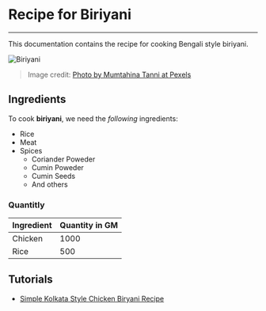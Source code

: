 # Recipe for Biriyani

---

This documentation contains the recipe for cooking Bengali style biriyani.

![Biriyani](https://images.pexels.com/photos/6260921/pexels-photo-6260921.jpeg)

> Image credit: [Photo by Mumtahina Tanni at Pexels](https://www.pexels.com/photo/fried-rice-on-white-and-red-plate-6260921/)

## Ingredients

To cook **biriyani**, we need the *following* ingredients:

* Rice
* Meat
* Spices
  * Coriander Poweder
  * Cumin Poweder
  * Cumin Seeds
  * And others

### Quantitly

| Ingredient | Quantity in GM |
|------------|----------------|
| Chicken    | 1000           |
| Rice       | 500            |

## Tutorials

* [Simple Kolkata Style Chicken Biryani Recipe]

[//]: # (References)

[Simple Kolkata Style Chicken Biryani Recipe]: <https://youtu.be/edqXFO82LE0>
